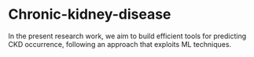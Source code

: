 # Chronic-kidney-disease
In the present research work, we aim to build efficient tools for predicting CKD occurrence, following an approach that exploits ML techniques.
